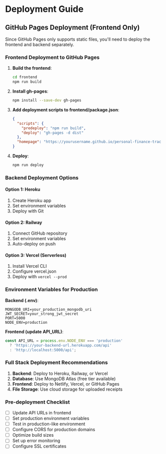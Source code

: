 # Deployment Guide

## GitHub Pages Deployment (Frontend Only)

Since GitHub Pages only supports static files, you'll need to deploy the frontend and backend separately.

### Frontend Deployment to GitHub Pages

1. **Build the frontend**:
   ```bash
   cd frontend
   npm run build
   ```

2. **Install gh-pages**:
   ```bash
   npm install --save-dev gh-pages
   ```

3. **Add deployment scripts to frontend/package.json**:
   ```json
   {
     "scripts": {
       "predeploy": "npm run build",
       "deploy": "gh-pages -d dist"
     },
     "homepage": "https://yourusername.github.io/personal-finance-tracker"
   }
   ```

4. **Deploy**:
   ```bash
   npm run deploy
   ```

### Backend Deployment Options

#### Option 1: Heroku
1. Create Heroku app
2. Set environment variables
3. Deploy with Git

#### Option 2: Railway
1. Connect GitHub repository
2. Set environment variables
3. Auto-deploy on push

#### Option 3: Vercel (Serverless)
1. Install Vercel CLI
2. Configure vercel.json
3. Deploy with `vercel --prod`

### Environment Variables for Production

**Backend (.env)**:
```
MONGODB_URI=your_production_mongodb_uri
JWT_SECRET=your_strong_jwt_secret
PORT=5000
NODE_ENV=production
```

**Frontend (update API_URL)**:
```javascript
const API_URL = process.env.NODE_ENV === 'production' 
  ? 'https://your-backend-url.herokuapp.com/api'
  : 'http://localhost:5000/api';
```

### Full Stack Deployment Recommendations

1. **Backend**: Deploy to Heroku, Railway, or Vercel
2. **Database**: Use MongoDB Atlas (free tier available)
3. **Frontend**: Deploy to Netlify, Vercel, or GitHub Pages
4. **File Storage**: Use cloud storage for uploaded receipts

### Pre-deployment Checklist

- [ ] Update API URLs in frontend
- [ ] Set production environment variables
- [ ] Test in production-like environment
- [ ] Configure CORS for production domains
- [ ] Optimize build sizes
- [ ] Set up error monitoring
- [ ] Configure SSL certificates

